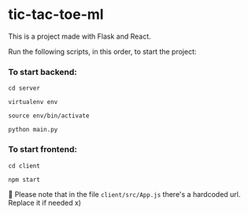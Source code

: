 
# tic-tac-toe-ml

  

This is a project made with Flask and React.

Run the following scripts, in this order, to start the project:

  

### To start backend:

```
cd server
```

```
virtualenv env
```

```
source env/bin/activate
```

```
python main.py
```
  

### To start frontend:

```
cd client
```

```
npm start
```

:rotating_light: Please note that in the file `client/src/App.js` there's a hardcoded url. Replace it if needed x)
